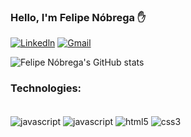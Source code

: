 
### Hello, I'm Felipe Nóbrega ✋

[![Linkedln](https://img.shields.io/badge/LinkedIn-0077B5?style=for-the-badge&logo=linkedin&logoColor=white)](https://www.linkedin.com/in/felipe-n%C3%B3brega/)
[![Gmail](https://img.shields.io/badge/Gmail-D14836?style=for-the-badge&logo=gmail&logoColor=white)](felipenobrega2012@gmail.com)


![Felipe Nóbrega's GitHub stats](https://github-readme-stats.vercel.app/api?username=felipenobrg&show_icons=true&theme=dracula)

### Technologies:

<div style="display: inline_block"><br/>
   <img align="center" alt="javascript" src="https://img.shields.io/badge/JavaScript-F7DF1E?style=for-the-badge&logo=javascript&logoColor=black" />
   <img align="center" alt="javascript" src="https://img.shields.io/badge/React-20232A?style=for-the-badge&logo=react&logoColor=61DAFB" /> 
   <img align="center" alt="html5" src="https://img.shields.io/badge/HTML-239120?style=for-the-badge&logo=html5&logoColor=white" /> 
   <img align="center" alt="css3" src="https://img.shields.io/badge/CSS-239120?&style=for-the-badge&logo=css3&logoColor=white" /> 
 
</div>

